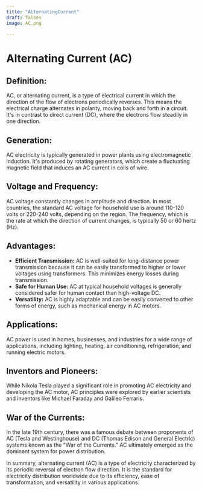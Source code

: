```yaml
---
title: "AlternatingCurrent"
draft: falses
image: AC.png
    
---
```


# Alternating Current (AC)



## Definition:
AC, or alternating current, is a type of electrical current in which the direction of the flow of electrons periodically reverses. This means the electrical charge alternates in polarity, moving back and forth in a circuit. It's in contrast to direct current (DC), where the electrons flow steadily in one direction.

## Generation:
AC electricity is typically generated in power plants using electromagnetic induction. It's produced by rotating generators, which create a fluctuating magnetic field that induces an AC current in coils of wire.

## Voltage and Frequency:
AC voltage constantly changes in amplitude and direction. In most countries, the standard AC voltage for household use is around 110-120 volts or 220-240 volts, depending on the region. The frequency, which is the rate at which the direction of current changes, is typically 50 or 60 hertz (Hz).

## Advantages:
   - **Efficient Transmission:** AC is well-suited for long-distance power transmission because it can be easily transformed to higher or lower voltages using transformers. This minimizes energy losses during transmission.
   - **Safe for Human Use:** AC at typical household voltages is generally considered safer for human contact than high-voltage DC.
   - **Versatility:** AC is highly adaptable and can be easily converted to other forms of energy, such as mechanical energy in AC motors.

## Applications:
AC power is used in homes, businesses, and industries for a wide range of applications, including lighting, heating, air conditioning, refrigeration, and running electric motors.

## Inventors and Pioneers:
While Nikola Tesla played a significant role in promoting AC electricity and developing the AC motor, AC principles were explored by earlier scientists and inventors like Michael Faraday and Galileo Ferraris.

## War of the Currents:
In the late 19th century, there was a famous debate between proponents of AC (Tesla and Westinghouse) and DC (Thomas Edison and General Electric) systems known as the "War of the Currents." AC ultimately emerged as the dominant system for power distribution.

In summary, alternating current (AC) is a type of electricity characterized by its periodic reversal of electron flow direction. It is the standard for electricity distribution worldwide due to its efficiency, ease of transformation, and versatility in various applications.
